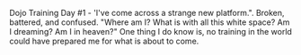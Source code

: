 Dojo Training Day #1 - 'I've come across a strange new platform.". Broken, battered, and confused. 
"Where am I? What is with all this white space? Am I dreaming? Am I in heaven?" One thing I do know is, no training in the world could
have prepared me for what is about to come. 
